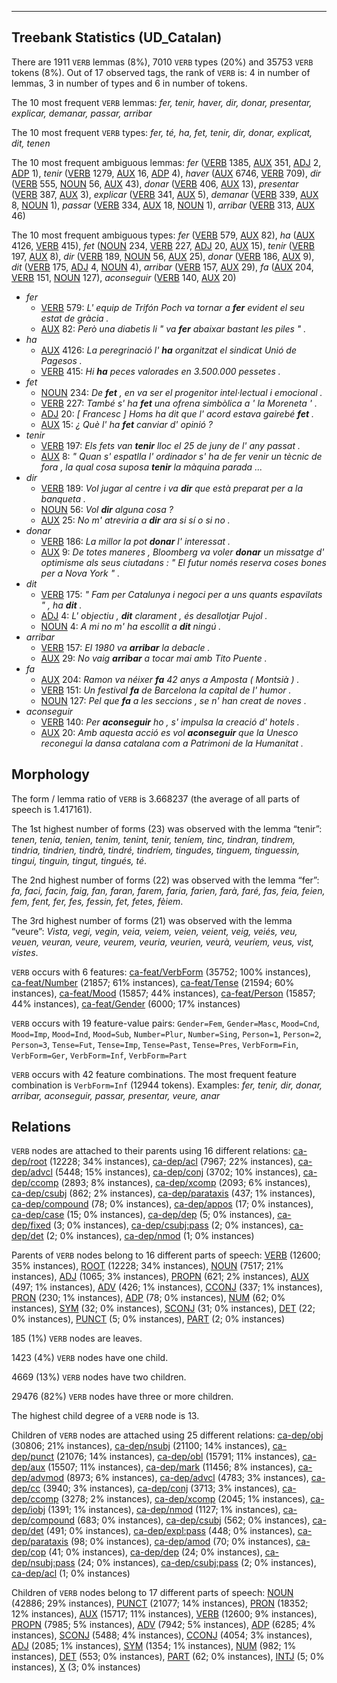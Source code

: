 

--------------------------------------------------------------------------------

## Treebank Statistics (UD_Catalan)

There are 1911 `VERB` lemmas (8%), 7010 `VERB` types (20%) and 35753 `VERB` tokens (8%).
Out of 17 observed tags, the rank of `VERB` is: 4 in number of lemmas, 3 in number of types and 6 in number of tokens.

The 10 most frequent `VERB` lemmas: <em>fer, tenir, haver, dir, donar, presentar, explicar, demanar, passar, arribar</em>

The 10 most frequent `VERB` types:  <em>fer, té, ha, fet, tenir, dir, donar, explicat, dit, tenen</em>

The 10 most frequent ambiguous lemmas: <em>fer</em> ([VERB]() 1385, [AUX]() 351, [ADJ]() 2, [ADP]() 1), <em>tenir</em> ([VERB]() 1279, [AUX]() 16, [ADP]() 4), <em>haver</em> ([AUX]() 6746, [VERB]() 709), <em>dir</em> ([VERB]() 555, [NOUN]() 56, [AUX]() 43), <em>donar</em> ([VERB]() 406, [AUX]() 13), <em>presentar</em> ([VERB]() 387, [AUX]() 3), <em>explicar</em> ([VERB]() 341, [AUX]() 5), <em>demanar</em> ([VERB]() 339, [AUX]() 8, [NOUN]() 1), <em>passar</em> ([VERB]() 334, [AUX]() 18, [NOUN]() 1), <em>arribar</em> ([VERB]() 313, [AUX]() 46)

The 10 most frequent ambiguous types:  <em>fer</em> ([VERB]() 579, [AUX]() 82), <em>ha</em> ([AUX]() 4126, [VERB]() 415), <em>fet</em> ([NOUN]() 234, [VERB]() 227, [ADJ]() 20, [AUX]() 15), <em>tenir</em> ([VERB]() 197, [AUX]() 8), <em>dir</em> ([VERB]() 189, [NOUN]() 56, [AUX]() 25), <em>donar</em> ([VERB]() 186, [AUX]() 9), <em>dit</em> ([VERB]() 175, [ADJ]() 4, [NOUN]() 4), <em>arribar</em> ([VERB]() 157, [AUX]() 29), <em>fa</em> ([AUX]() 204, [VERB]() 151, [NOUN]() 127), <em>aconseguir</em> ([VERB]() 140, [AUX]() 20)


* <em>fer</em>
  * [VERB]() 579: <em>L' equip de Trifón Poch va tornar a <b>fer</b> evident el seu estat de gràcia .</em>
  * [AUX]() 82: <em>Però una diabetis li " va <b>fer</b> abaixar bastant les piles " .</em>
* <em>ha</em>
  * [AUX]() 4126: <em>La peregrinació l' <b>ha</b> organitzat el sindicat Unió de Pagesos .</em>
  * [VERB]() 415: <em>Hi <b>ha</b> peces valorades en 3.500.000 pessetes .</em>
* <em>fet</em>
  * [NOUN]() 234: <em>De <b>fet</b> , en va ser el progenitor intel·lectual i emocional .</em>
  * [VERB]() 227: <em>També s' ha <b>fet</b> una ofrena simbòlica a ' la Moreneta ' .</em>
  * [ADJ]() 20: <em>[ Francesc ] Homs ha dit que l' acord estava gairebé <b>fet</b> .</em>
  * [AUX]() 15: <em>¿ Què l' ha <b>fet</b> canviar d' opinió ?</em>
* <em>tenir</em>
  * [VERB]() 197: <em>Els fets van <b>tenir</b> lloc el 25 de juny de l' any passat .</em>
  * [AUX]() 8: <em>" Quan s' espatlla l' ordinador s' ha de fer venir un tècnic de fora , la qual cosa suposa <b>tenir</b> la màquina parada ...</em>
* <em>dir</em>
  * [VERB]() 189: <em>Vol jugar al centre i va <b>dir</b> que està preparat per a la banqueta .</em>
  * [NOUN]() 56: <em>Vol <b>dir</b> alguna cosa ?</em>
  * [AUX]() 25: <em>No m' atreviria a <b>dir</b> ara si sí o si no .</em>
* <em>donar</em>
  * [VERB]() 186: <em>La millor la pot <b>donar</b> l' interessat .</em>
  * [AUX]() 9: <em>De totes maneres , Bloomberg va voler <b>donar</b> un missatge d' optimisme als seus ciutadans : " El futur només reserva coses bones per a Nova York " .</em>
* <em>dit</em>
  * [VERB]() 175: <em>" Fam per Catalunya i negoci per a uns quants espavilats " , ha <b>dit</b> .</em>
  * [ADJ]() 4: <em>L' objectiu , <b>dit</b> clarament , és desallotjar Pujol .</em>
  * [NOUN]() 4: <em>A mi no m' ha escollit a <b>dit</b> ningú .</em>
* <em>arribar</em>
  * [VERB]() 157: <em>El 1980 va <b>arribar</b> la debacle .</em>
  * [AUX]() 29: <em>No vaig <b>arribar</b> a tocar mai amb Tito Puente .</em>
* <em>fa</em>
  * [AUX]() 204: <em>Ramon va néixer <b>fa</b> 42 anys a Amposta ( Montsià ) .</em>
  * [VERB]() 151: <em>Un festival <b>fa</b> de Barcelona la capital de l' humor .</em>
  * [NOUN]() 127: <em>Pel que <b>fa</b> a les seccions , se n' han creat de noves .</em>
* <em>aconseguir</em>
  * [VERB]() 140: <em>Per <b>aconseguir</b> ho , s' impulsa la creació d' hotels .</em>
  * [AUX]() 20: <em>Amb aquesta acció es vol <b>aconseguir</b> que la Unesco reconegui la dansa catalana com a Patrimoni de la Humanitat .</em>

## Morphology

The form / lemma ratio of `VERB` is 3.668237 (the average of all parts of speech is 1.417161).

The 1st highest number of forms (23) was observed with the lemma “tenir”: <em>tenen, tenia, tenien, tenim, tenint, tenir, teníem, tinc, tindran, tindrem, tindria, tindrien, tindrà, tindré, tindríem, tingudes, tinguem, tinguessin, tingui, tinguin, tingut, tingués, té</em>.

The 2nd highest number of forms (22) was observed with the lemma “fer”: <em>fa, faci, facin, faig, fan, faran, farem, faria, farien, farà, faré, fas, feia, feien, fem, fent, fer, fes, fessin, fet, fetes, fèiem</em>.

The 3rd highest number of forms (21) was observed with the lemma “veure”: <em>Vista, vegi, vegin, veia, veiem, veien, veient, veig, veiés, veu, veuen, veuran, veure, veurem, veuria, veurien, veurà, veuríem, veus, vist, vistes</em>.

`VERB` occurs with 6 features: [ca-feat/VerbForm]() (35752; 100% instances), [ca-feat/Number]() (21857; 61% instances), [ca-feat/Tense]() (21594; 60% instances), [ca-feat/Mood]() (15857; 44% instances), [ca-feat/Person]() (15857; 44% instances), [ca-feat/Gender]() (6000; 17% instances)

`VERB` occurs with 19 feature-value pairs: `Gender=Fem`, `Gender=Masc`, `Mood=Cnd`, `Mood=Imp`, `Mood=Ind`, `Mood=Sub`, `Number=Plur`, `Number=Sing`, `Person=1`, `Person=2`, `Person=3`, `Tense=Fut`, `Tense=Imp`, `Tense=Past`, `Tense=Pres`, `VerbForm=Fin`, `VerbForm=Ger`, `VerbForm=Inf`, `VerbForm=Part`

`VERB` occurs with 42 feature combinations.
The most frequent feature combination is `VerbForm=Inf` (12944 tokens).
Examples: <em>fer, tenir, dir, donar, arribar, aconseguir, passar, presentar, veure, anar</em>


## Relations

`VERB` nodes are attached to their parents using 16 different relations: [ca-dep/root]() (12228; 34% instances), [ca-dep/acl]() (7967; 22% instances), [ca-dep/advcl]() (5448; 15% instances), [ca-dep/conj]() (3702; 10% instances), [ca-dep/ccomp]() (2893; 8% instances), [ca-dep/xcomp]() (2093; 6% instances), [ca-dep/csubj]() (862; 2% instances), [ca-dep/parataxis]() (437; 1% instances), [ca-dep/compound]() (78; 0% instances), [ca-dep/appos]() (17; 0% instances), [ca-dep/case]() (15; 0% instances), [ca-dep/dep]() (5; 0% instances), [ca-dep/fixed]() (3; 0% instances), [ca-dep/csubj:pass]() (2; 0% instances), [ca-dep/det]() (2; 0% instances), [ca-dep/nmod]() (1; 0% instances)

Parents of `VERB` nodes belong to 16 different parts of speech: [VERB]() (12600; 35% instances), [ROOT]() (12228; 34% instances), [NOUN]() (7517; 21% instances), [ADJ]() (1065; 3% instances), [PROPN]() (621; 2% instances), [AUX]() (497; 1% instances), [ADV]() (426; 1% instances), [CCONJ]() (337; 1% instances), [PRON]() (230; 1% instances), [ADP]() (78; 0% instances), [NUM]() (62; 0% instances), [SYM]() (32; 0% instances), [SCONJ]() (31; 0% instances), [DET]() (22; 0% instances), [PUNCT]() (5; 0% instances), [PART]() (2; 0% instances)

185 (1%) `VERB` nodes are leaves.

1423 (4%) `VERB` nodes have one child.

4669 (13%) `VERB` nodes have two children.

29476 (82%) `VERB` nodes have three or more children.

The highest child degree of a `VERB` node is 13.

Children of `VERB` nodes are attached using 25 different relations: [ca-dep/obj]() (30806; 21% instances), [ca-dep/nsubj]() (21100; 14% instances), [ca-dep/punct]() (21076; 14% instances), [ca-dep/obl]() (15791; 11% instances), [ca-dep/aux]() (15507; 11% instances), [ca-dep/mark]() (11456; 8% instances), [ca-dep/advmod]() (8973; 6% instances), [ca-dep/advcl]() (4783; 3% instances), [ca-dep/cc]() (3940; 3% instances), [ca-dep/conj]() (3713; 3% instances), [ca-dep/ccomp]() (3278; 2% instances), [ca-dep/xcomp]() (2045; 1% instances), [ca-dep/iobj]() (1391; 1% instances), [ca-dep/nmod]() (1127; 1% instances), [ca-dep/compound]() (683; 0% instances), [ca-dep/csubj]() (562; 0% instances), [ca-dep/det]() (491; 0% instances), [ca-dep/expl:pass]() (448; 0% instances), [ca-dep/parataxis]() (98; 0% instances), [ca-dep/amod]() (70; 0% instances), [ca-dep/cop]() (41; 0% instances), [ca-dep/dep]() (24; 0% instances), [ca-dep/nsubj:pass]() (24; 0% instances), [ca-dep/csubj:pass]() (2; 0% instances), [ca-dep/acl]() (1; 0% instances)

Children of `VERB` nodes belong to 17 different parts of speech: [NOUN]() (42886; 29% instances), [PUNCT]() (21077; 14% instances), [PRON]() (18352; 12% instances), [AUX]() (15717; 11% instances), [VERB]() (12600; 9% instances), [PROPN]() (7985; 5% instances), [ADV]() (7942; 5% instances), [ADP]() (6285; 4% instances), [SCONJ]() (5488; 4% instances), [CCONJ]() (4054; 3% instances), [ADJ]() (2085; 1% instances), [SYM]() (1354; 1% instances), [NUM]() (982; 1% instances), [DET]() (553; 0% instances), [PART]() (62; 0% instances), [INTJ]() (5; 0% instances), [X]() (3; 0% instances)

